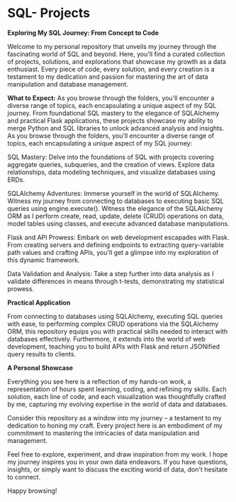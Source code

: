 # SQL- Projects

**Exploring My SQL Journey: From Concept to Code**

Welcome to my personal repository that unveils my journey through the fascinating world of SQL and beyond. Here, you'll find a curated collection of projects, solutions, and explorations that showcase my growth as a data enthusiast. Every piece of code, every solution, and every creation is a testament to my dedication and passion for mastering the art of data manipulation and database management.


**What to Expect:**
As you browse through the folders, you'll encounter a diverse range of topics, each encapsulating a unique aspect of my SQL journey. From foundational SQL mastery to the elegance of SQLAlchemy and practical Flask applications, these projects showcase my ability to merge Python and SQL libraries to unlock advanced analysis and insights.
As you browse through the folders, you'll encounter a diverse range of topics, each encapsulating a unique aspect of my SQL journey:

SQL Mastery: Delve into the foundations of SQL with projects covering aggregate queries, subqueries, and the creation of views. Explore data relationships, data modeling techniques, and visualize databases using ERDs.

SQLAlchemy Adventures: Immerse yourself in the world of SQLAlchemy. Witness my journey from connecting to databases to executing basic SQL queries using engine.execute(). Witness the elegance of the SQLAlchemy ORM as I perform create, read, update, delete (CRUD) operations on data, model tables using classes, and execute advanced database manipulations.

Flask and API Prowess: Embark on web development escapades with Flask. From creating servers and defining endpoints to extracting query-variable path values and crafting APIs, you'll get a glimpse into my exploration of this dynamic framework.

Data Validation and Analysis: Take a step further into data analysis as I validate differences in means through t-tests, demonstrating my statistical prowess.

**Practical Application**

From connecting to databases using SQLAlchemy, executing SQL queries with ease, to performing complex CRUD operations via the SQLAlchemy ORM, this repository equips you with practical skills needed to interact with databases effectively. Furthermore, it extends into the world of web development, teaching you to build APIs with Flask and return JSONified query results to clients.


**A Personal Showcase**

Everything you see here is a reflection of my hands-on work, a representation of hours spent learning, coding, and refining my skills. Each solution, each line of code, and each visualization was thoughtfully crafted by me, capturing my evolving expertise in the world of data and databases.

Consider this repository as a window into my journey – a testament to my dedication to honing my craft. Every project here is an embodiment of my commitment to mastering the intricacies of data manipulation and management.

Feel free to explore, experiment, and draw inspiration from my work. I hope my journey inspires you in your own data endeavors. If you have questions, insights, or simply want to discuss the exciting world of data, don't hesitate to connect.


Happy browsing!




